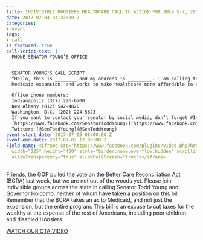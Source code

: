 ```yaml
---
title: INDIVISIBLE HOOSIERS HEALTHCARE CALL TO ACTION FOR JULY 5-7, 2017
date: 2017-07-04 04:33:00 Z
categories:
- event
tags:
- call
is featured: true
call-script-text: |-
  PHONE SENATOR YOUNG’S OFFICE


  SENATOR YOUNG'S CALL SCRIPT
  “Hello, this is ________ and my address is _________. I am calling to express my disappointment that Senator Young has not yet spoken out against the BCRA. This bill harms our most vulnerable Hoosiers, specifically the poor, disabled and elderly through its harmful cuts to Medicaid, decreased support for subsidies, and essential health benefits, which will raise premiums. For many years, Republicans have claimed that the ACA was making healthcare unaffordable, but the Senate has crafted a bill that has put healthcare out of reach for even more people, threatens the quality of life of Hoosiers, and will lead to preventable deaths. This is unacceptable. We demand a healthcare bill that preserves essential health benefits, continues the
  Medicaid expansion, and works to make healthcare more affordable to even more people, not a tax cut for millionaires masquerading as a healthcare bill. I urge Senator Young to do the right thing for Hoosiers and come out against the BCRA. I would appreciate a response to my request. Thank you.”

  Office phone numbers:
  Indianapolis (317) 226-6700
  New Albany (812) 542-4820
  Washington, D.C. (202) 224-5623
  If you want to contact your senator by social media, don’t forget #IndivisibleHoosiers!
  [https://www.facebook.com/SenatorToddYoung/](https://www.facebook.com/SenatorToddYoung/)
  Twitter: [@SenToddYoung](@SenToddYoung)
event-start-date: 2017-07-05 08:00:00 Z
event-end-date: 2017-07-07 17:00:00 Z
Field name: <iframe src="https://www.facebook.com/plugins/video.php?href=https%3A%2F%2Fwww.facebook.com%2F711171719083183%2Fvideos%2F711233932410295%2F&show_text=0&width=225"
  width="225" height="400" style="border:none;overflow:hidden" scrolling="no" frameborder="0"
  allowTransparency="true" allowFullScreen="true"></iframe>
---
```


Friends, the GOP pulled the vote on the Better Care Reconciliation Act (BCRA) last week, but we are not out of the woods yet. Please join Indivisible groups across the state in calling Senator Todd Young and Governor Holcomb, neither of whom have taken a position on this bill. Remember that the BCRA takes an ax to Medicaid, and not just the expansion, but the entire program. This bill is an excuse to cut taxes for the wealthy at the expense of the rest of Americans, including poor children and disabled Hoosiers.

[WATCH OUR CTA VIDEO](https://www.facebook.com/711171719083183/videos/711233932410295/)
